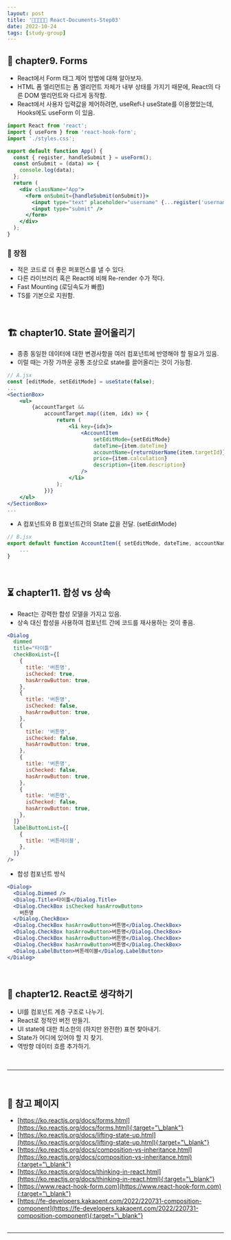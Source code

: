 ```yaml
---
layout: post
title: '👨‍👦‍👦👩‍👧 React-Documents-Step03'
date: 2022-10-24
tags: [study-group]
---
```


## 🧾 chapter9. Forms

- React에서 Form 태그 제어 방법에 대해 알아보자.
- HTML 폼 엘리먼트는 폼 엘리먼트 자체가 내부 상태를 가지기 때문에, React의 다른 DOM 엘리먼트와 다르게 동작함.
- React에서 사용자 입력값을 제어하려면, useRef나 useState를 이용했었는데, Hooks에도 useForm 이 있음.

```jsx
import React from 'react';
import { useForm } from 'react-hook-form';
import './styles.css';

export default function App() {
  const { register, handleSubmit } = useForm();
  const onSubmit = (data) => {
    console.log(data);
  };
  return (
    <div className="App">
      <form onSubmit={handleSubmit(onSubmit)}>
        <input type="text" placeholder="username" {...register('username')} />
        <input type="submit" />
      </form>
    </div>
  );
}
```

### 🧬 장점

- 적은 코드로 더 좋은 퍼포먼스를 낼 수 있다.
- 다른 라이브러리 혹은 React에 비해 Re-render 수가 적다.
- Fast Mounting (로딩속도가 빠름)
- TS를 기본으로 지원함.

<br/>

## 🏗 chapter10. State 끌어올리기

- 종종 동일한 데이터에 대한 변경사항을 여러 컴포넌트에 반영해야 할 필요가 있음.
- 이럴 때는 가장 가까운 공통 조상으로 state를 끌어올리는 것이 가능함.

```jsx
// A.jsx
const [editMode, setEditMode] = useState(false);
...
<SectionBox>
	<ul>
		{accountTarget &&
			accountTarget.map((item, idx) => {
				return (
					<li key={idx}>
						<AccountItem
							setEditMode={setEditMode}
							dateTime={item.dateTime}
							accountName={returnUserName(item.targetId)}
							price={item.calculation}
							description={item.description}
						/>
					</li>
				);
			})}
	</ul>
</SectionBox>
...
```

- A 컴포넌트와 B 컴포넌트간의 State 값을 전달. (setEditMode)
  <br/>

```jsx
// B.jsx
export default function AccountItem({ setEditMode, dateTime, accountName, price, description }) {
	...
}
```

<br/>

## ⏳ chapter11. 합성 vs 상속

- React는 강력한 합성 모델을 가지고 있음.
- 상속 대신 합성을 사용하여 컴포넌트 간에 코드를 재사용하는 것이 좋음.

```jsx
<Dialog
  dimmed
  title="타이틀"
  checkBoxList={[
    {
      title: '버튼명',
      isChecked: true,
      hasArrowButton: true,
    },
    {
      title: '버튼명',
      isChecked: false,
      hasArrowButton: true,
    },
    {
      title: '버튼명',
      isChecked: false,
      hasArrowButton: true,
    },
    {
      title: '버튼명',
      isChecked: false,
      hasArrowButton: true,
    },
    {
      title: '버튼명',
      isChecked: false,
      hasArrowButton: true,
    },
  ]}
  labelButtonList={[
    {
      title: '버튼레이블',
    },
  ]}
/>
```

- 합성 컴포넌트 방식

```jsx
<Dialog>
  <Dialog.Dimmed />
  <Dialog.Title>타이틀</Dialog.Title>
  <Dialog.CheckBox isChecked hasArrowButton>
    버튼명
  </Dialog.CheckBox>
  <Dialog.CheckBox hasArrowButton>버튼명</Dialog.CheckBox>
  <Dialog.CheckBox hasArrowButton>버튼명</Dialog.CheckBox>
  <Dialog.CheckBox hasArrowButton>버튼명</Dialog.CheckBox>
  <Dialog.CheckBox hasArrowButton>버튼명</Dialog.CheckBox>
  <Dialog.LabelButton>버튼레이블</Dialog.LabelButton>
</Dialog>
```

<br/>

## 🪫 chapter12. React로 생각하기

- UI를 컴포넌트 계층 구조로 나누기.
- React로 정적인 버전 만들기.
- UI state에 대한 최소한의 (하지만 완전한) 표현 찾아내기.
- State가 어디에 있어야 할 지 찾기.
- 역방향 데이터 흐름 추가하기.

<br/>

---

<br/>

## 🎫 참고 페이지

- [https://ko.reactjs.org/docs/forms.html](https://ko.reactjs.org/docs/forms.html){:target="\_blank"}
- [https://ko.reactjs.org/docs/lifting-state-up.html](https://ko.reactjs.org/docs/lifting-state-up.html){:target="\_blank"}
- [https://ko.reactjs.org/docs/composition-vs-inheritance.html](https://ko.reactjs.org/docs/composition-vs-inheritance.html){:target="\_blank"}
- [https://ko.reactjs.org/docs/thinking-in-react.html](https://ko.reactjs.org/docs/thinking-in-react.html){:target="\_blank"}
- [https://www.react-hook-form.com](https://www.react-hook-form.com){:target="\_blank"}
- [https://fe-developers.kakaoent.com/2022/220731-composition-component](https://fe-developers.kakaoent.com/2022/220731-composition-component){:target="\_blank"}
  <br/><br/>

---
